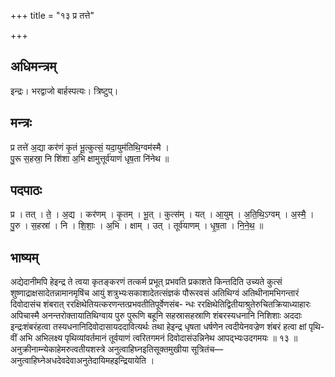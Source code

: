 +++
title = "१३ प्र तत्ते"

+++
## अधिमन्त्रम्
इन्द्रः। भरद्वाजो बार्हस्पत्यः। त्रिष्टुप्।

## मन्त्रः
प्र तत्ते॑ अ॒द्या कर॑णं कृ॒तं भू॒त्कुत्सं॒ यदा॒युम॑तिथि॒ग्वम॑स्मै ।  
पु॒रू स॒हस्रा॒ नि शि॑शा अ॒भि क्षामुत्तूर्व॑याणं धृष॒ता नि॑नेथ ॥

## पदपाठः
प्र । तत् । ते॒ । अ॒द्य । कर॑णम् । कृ॒तम् । भू॒त् । कुत्स॑म् । यत् । आ॒युम् । अ॒ति॒थि॒ऽग्वम् । अ॒स्मै॒ ।  
पु॒रु । स॒हस्रा॑ । नि । शि॒शाः॒ । अ॒भि । क्षाम् । उत् । तूर्व॑याणम् । धृ॒ष॒ता । नि॒ने॒थ॒ ॥

## भाष्यम्
अद्येदानीमपि हेइन्द्र ते त्वया कृतङ्करणं तत्कर्म प्रभूत् प्रभवति प्रकाशते किन्तदिति उच्यते कुत्सं शुष्णाद्राक्षसादेतन्नामानमृषिंच आयुं शत्रुभ्यःसकाशादेतत्संज्ञकं पौरूरवसं अतिथिग्वं अतिथीनामभिगन्तारं दिवोदासंच शंबरात् ररक्षिथेतियत्करणन्तत्प्रभवतीतिपूर्वेणसंब- न्धः ररक्षिथेतिद्वितीयाश्रुतेरुचितक्रियाध्याहारः अपिचास्मै अनन्तरोक्तायातिथिग्वाय पुरु पुरूणि बहूनि सहस्रासहस्राणि शंबरस्यधनानि निशिशाः अददाः इन्द्रःशंबरंहत्वा तस्यधनानिदिवोदासायददावित्यर्थः तथा हेइन्द्र धृषता धर्षणेन त्वदीयेनवज्रेण शंबरं हत्वा क्षां पृथि- वीं अभि अभिलक्ष्य पृथिव्यांवर्तमानं तूर्वयाणं त्वरितगमनं दिवोदासंउन्निनेथ आपद्भ्यःउदगमयः ॥ १३ ॥ अनुक्रीनाम्न्येकाहेमरुत्वतीयशस्त्रे अनुत्वाहिघ्नइतिसूक्तमुखीया सूत्रितंच—अनुत्वाहिघ्नेअधदेवदेवाअनुतेदायिमहइन्द्रियायेति ।